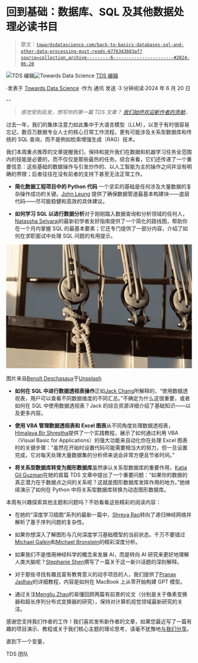 # 回到基础：数据库、SQL 及其他数据处理必读书目

> 原文：[`towardsdatascience.com/back-to-basics-databases-sql-and-other-data-processing-must-reads-6776343603af?source=collection_archive---------6-----------------------#2024-06-20`](https://towardsdatascience.com/back-to-basics-databases-sql-and-other-data-processing-must-reads-6776343603af?source=collection_archive---------6-----------------------#2024-06-20)

[](https://towardsdatascience.medium.com/?source=post_page---byline--6776343603af--------------------------------)![TDS 编辑](https://towardsdatascience.medium.com/?source=post_page---byline--6776343603af--------------------------------)[](https://towardsdatascience.com/?source=post_page---byline--6776343603af--------------------------------)![Towards Data Science](https://towardsdatascience.com/?source=post_page---byline--6776343603af--------------------------------) [TDS 编辑](https://towardsdatascience.medium.com/?source=post_page---byline--6776343603af--------------------------------)

·发表于 [Towards Data Science](https://towardsdatascience.com/?source=post_page---byline--6776343603af--------------------------------) ·作为 通讯 发送 ·3 分钟阅读·2024 年 6 月 20 日

--

> *感觉受到启发，想写你的第一篇 TDS 文章？* [*我们始终欢迎新作者的贡献*](http://bit.ly/write-for-tds)*。*

过去一年，我们的集体注意力如此集中于大语言模型（LLM），以至于有时很容易忘记，数百万数据专业人士的核心日常工作流程，更有可能涉及关系型数据库和传统的 SQL 查询，而不是例如检索增强生成（RAG）技术。

我们本周重点推荐的文章提醒我们，保持和提升我们在数据和机器学习任务全范围内的技能是必要的，而不仅仅是那些最热的任务。综合来看，它们还传递了一个重要信息：这些基础的数据操作与引发炒作的、以人工智能为主的操作之间并没有明确的界限；后者往往在没有前者的支持下甚至无法正常工作。

+   **简化数据工程项目中的 Python 代码** 一个坚实的基础是任何涉及大量数据的复杂操作成功的关键。[John Leung](https://medium.com/u/6125e8835d3b?source=post_page---user_mention--6776343603af--------------------------------) 提供了确保数据管道最基本构建块——底层代码——尽可能稳健和高效的具体建议。

+   **如何学习 SQL 以进行数据分析**对于刚刚踏入数据查询和分析领域的任何人，[Natassha Selvaraj](https://medium.com/u/6a2ef1b1f09d?source=post_page---user_mention--6776343603af--------------------------------)的最新初学者友好指南提供了一个简化的路线图，帮助你在一个月内掌握 SQL 的最基本要素；它还专门提供了一部分内容，介绍了如何在求职面试中处理 SQL 问题的有用提示。

![](img/04b1aff3cb5abe5d250916c653626322.png)

图片来自[Benoît Deschasaux](https://unsplash.com/@benowa?utm_source=medium&utm_medium=referral)于[Unsplash](https://unsplash.com/?utm_source=medium&utm_medium=referral)

+   **如何在 SQL 中进行数据透视表操作**正如[Jack Chang](https://medium.com/u/95808f83f510?source=post_page---user_mention--6776343603af--------------------------------)所解释的，“使用数据透视表，用户可以查看不同数据维度的不同汇总。”不确定为什么这很重要，或者如何在 SQL 中使用数据透视表？Jack 的综合资源详细介绍了基础知识——以及更多内容。

+   **使用 VBA 管理数据透视表和 Excel 图表**从不同角度处理数据透视表，[Himalaya Bir Shrestha](https://medium.com/u/ba33e6d0d27b?source=post_page---user_mention--6776343603af--------------------------------)提供了一个实践教程，展示了如何通过利用 VBA（Visual Basic for Applications）的强大功能来自动化你在处理 Excel 图表时的关键步骤：“虽然在开始时设置代码可能需要相当大的努力，但一旦设置完成，它对每天处理大量数据集的分析师来说会非常方便且节省时间。”

+   **将关系型数据库转变为图形数据库**虽然承认关系型数据库的重要作用，[Katia Gil Guzman](https://medium.com/u/eb0a3e13b95e?source=post_page---user_mention--6776343603af--------------------------------)在她的首篇 TDS 文章中提出了一个重要问题：“如果你的数据的真正潜力在于数据点之间的关系呢？这就是图形数据库发挥作用的地方。”她继续演示了如何在 Python 中将关系型数据库转换为动态图形数据库。

本周有兴趣探索其他主题和问题吗？不妨看看这些精彩的阅读内容：

+   在她的“深度学习插图”系列的最新一篇中，[Shreya Rao](https://medium.com/u/99b63de2f2c3?source=post_page---user_mention--6776343603af--------------------------------)转向了递归神经网络并解析了基于序列问题的复杂性。

+   如果你想深入了解图形与几何深度学习基础模型的当前状态，千万不要错过[Michael Galkin](https://medium.com/u/4d4f8ddd1e68?source=post_page---user_mention--6776343603af--------------------------------)和[Michael Bronstein](https://medium.com/u/7b1129ddd572?source=post_page---user_mention--6776343603af--------------------------------)的精彩深度分析。

+   如果我们不是借用神经科学的概念来发展 AI，而是转向 AI 研究来更好地理解人类大脑呢？[Stephanie Shen](https://medium.com/u/574ba7df600a?source=post_page---user_mention--6776343603af--------------------------------)撰写了一篇关于这一新兴话题的深刻解释。

+   对于那些寻找有趣且富有教育意义的动手项目的人，我们提供了[Pranav Jadhav](https://medium.com/u/f69499a861f?source=post_page---user_mention--6776343603af--------------------------------)的详细教程，内容是如何在 MacBook 上从零开始构建 GPT 模型。

+   通过关注[Mengliu Zhao](https://medium.com/u/6db175d93233?source=post_page---user_mention--6776343603af--------------------------------)的易懂回顾两篇有前景的论文（分别是关于像素变换器和超长序列分布式变换器的研究），保持对计算机视觉领域最新研究的关注。

感谢您支持我们作者的工作！我们喜欢发布新作者的文章，如果您最近写了一篇有趣的项目演示、教程或关于我们核心主题的理论思考，请毫不犹豫地[与我们分享](http://bit.ly/write-for-tds)。

直到下一个变量，

TDS 团队
